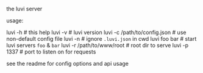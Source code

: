the luvi server

usage:

  luvi -h                        # this help
  luvi -v                        # luvi version
  luvi -c /path/to/config.json   # use non-default config file
  luvi -n                        # ignore `.luvi.json` in cwd
  luvi foo bar                   # start luvi servers `foo` & `bar`
  luvi -r /path/to/www/root      # root dir to serve
  luvi -p 1337                   # port to listen on for requests

see the readme for config options and api usage

